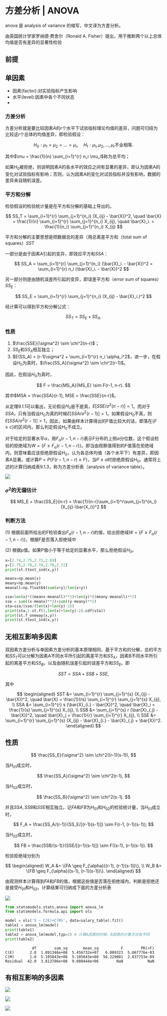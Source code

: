 # 方差分析 | ANOVA

anova 是 analysis of variance 的缩写，中文译为方差分析。

由英国统计学家罗纳德·费舍尔（Ronald A. Fisher）提出，用于推断两个以上总体均值是否有差异的显著性检验

## 前提

## 单因素
- 因素(factor):对实验指标产生影响
- 水平(level):因素中各个不同状态
- 

### 方差分析

方差分析就是要比较因素$A$的$r$个水平下试验指标理论均值的差异，问题可归结为比较这$r$个总体的均值差异，即检验假设：

$$
H_0: \mu_1 = \mu_2 = \ldots = \mu_r, \quad H_1: \mu_1, \mu_2, \ldots, \mu_r \text{不全相等}.
$$

其中$\mu = \frac{1}{n} \sum_{i=1}^{r} n_i \mu_i$称为总平均；

如果$H_0$被拒绝，则说明因素A的各水平的效应之间有显著的差异，即认为因素A的变化对试验指标有影响；否则，认为因素A的变化对试验指标并没有影响，数据的差异来自随机误差。

### 平方和分解
检验假设的检验统计量是在平方和分解的基础上导出的。

$$
SS_T = \sum_{i=1}^{r} \sum_{j=1}^{n_i} (X_{ij} - \bar{X})^2, \quad \bar{X} = \frac{1}{n} \sum_{i=1}^{r} \sum_{j=1}^{n_i} X_{ij}, \quad \bar{X}_i. = \frac{1}{n_i} \sum_{j=1}^{n_i} X_{ij}
$$

平方和分解的主要思想是把数据总的差异（用总离差平方和（total sum of squares）$SST$

一部分是由于因素A引起的变异，即效应平方和$SSA$：

$$
SS_A = \sum_{i=1}^{r} \sum_{j=1}^{n_i} (\bar{X}_i. - \bar{X})^2 = \sum_{i=1}^{r} n_i (\bar{X}_i. - \bar{X})^2
$$

另一部分则是由随机误差所引起的变异，即误差平方和（error sum of squares）$SS_E$：

$$
SS_E = \sum_{i=1}^{r} \sum_{j=1}^{n_i} (X_{ij} - \bar{X}_i.)^2
$$

经计算可以得到平方和分解公式：

$$
SS_T = SS_E + SS_A.
$$


### 性质
1. $\frac{SSE}{\sigma^2} \sim \chi^2(n-r)$；
2. $SS_E$和$SS_A$相互独立；
3. $E(SS_A) = (r-1)\sigma^2 + \sum_{i=1}^{r} n_i \alpha_i^2$，进一步，在假设$H_0$为真时，$\frac{SS_A}{\sigma^2} \sim \chi^2(r-1)$。

因此，在假设$H_0$为真时，

$$
F = \frac{MS_A}{MS_E} \sim F(r-1, n-r).
$$

其中$MSA = \frac{SSA}{r-1}, MSE = \frac{SSE}{n-r}$。

从定理9.1.1可以看出，无论假设$H_0$是不是真，$E[SSE/\sigma^2(n-r)] = 1$。而对于$SSA$，只有当假设$H_0$为真的时候$E[SSA/\sigma^2(r-1)] = 1$。如果假设$H_0$不真，则$E[SSA/\sigma^2(r-1)] > 1$，因此，如果由样本计算得出的F值比较大的话，即落在$\{F \geq c\}$的区间内，那么判定假设$H_0$不成立。

对于给定的显著水平$\alpha$，用$F_{\alpha}(r-1, n-r)$表示F分布的上侧$\alpha$分位数，这个假设检验的拒绝域为$W = \{F \geq F_{\alpha}(r-1, n-r)\}$。即当由观察值得到的F值落在拒绝域内，则意味着应该拒绝原假设$H_0$，认为各总体均值（各个水平下）有差异，即因素A显著。或计算$P = P\{F(r-1, n-r) \geq F\}$，当$P \leq \alpha$时拒绝原假设$H_0$。通常将上述的计算归纳成表9.1.3，称为方差分析表（analysis of variance table）。

![](https://philfan-pic.oss-cn-beijing.aliyuncs.com/web_pic/Math__Statistic__assets__11-anova.assets__20241122192402.webp)

### $\sigma^2$的无偏估计

$$
MS_E = \frac{SS_E}{n-r} = \frac{1}{n-r}\sum_{i=1}^r\sum_{j=1}^{n_i}(X_{ij}-\bar{X_i})^2
$$
### 判断方法

(1) 根据前面所给出的F检验查出$F_{\alpha}(r-1, n-r)$的值，给出拒绝域$W = \{F \geq F_{\alpha}(r-1, n-r)\}$，根据F是否落入拒绝域中

(2) 根据p值。如果P值小于等于给定的显著水平，那么拒绝假设$H_0$。



```python title="t检验均值"
x=[2.74,2.75,2.72,2.69]
y=[2.75,2.78,2.74,2.76,2.72]
print(st.ttest_ind(x,y))
```

```python title="计算"
meanx=np.mean(x)
meany=np.mean(y)
meanall=np.float64(sum(x+y)/len(x+y))

ssa=len(x)*((meanx-meanall)**2)+len(y)*((meany-meanall)**2)
sse = sum((x-meanx)**2)+sum((y-meany)**2)
sta=ssa/(sse/(len(x)+len(y)-2))
print(sta,1-st.f(1,len(x)+len(y)-2).cdf(sta))
print(st.f_oneway(x,y))
print(st.ttest_ind(x,y))
```

## 无相互影响多因素


双因素方差分析与单因素方差分析的基本原理相同，基于平方和的分解，总的平方和$SS_T$可以分解为因素A不同水平所引起的离差平方和$SS_A$，因素B不同水平所引起的离差平方和$SS_B$，以及由随机误差引起的误差平方和$SS_E$。即

$$
SST = SSA + SSB + SSE,
$$

其中

$$
\begin{aligned}
SST &= \sum_{i=1}^{r} \sum_{j=1}^{s} (X_{ij} - \bar{X})^2, \quad \bar{X} = \frac{1}{rs} \sum_{i=1}^{r} \sum_{j=1}^{s} X_{ij}, \\
SSA &= \sum_{i=1}^{r} s (\bar{X}_{i.} - \bar{X})^2, \quad \bar{X}_i = \frac{1}{s} \sum_{j=1}^{s} X_{ij}, \\
SSB &= \sum_{j=1}^{s} r (\bar{X}_{.j} - \bar{X})^2, \quad \bar{X}_j = \frac{1}{r} \sum_{i=1}^{r} X_{ij}, \\
SSE &= \sum_{i=1}^{r} \sum_{j=1}^{s} (X_{ij} - \bar{X}_{i.} - \bar{X}_{.j} + \bar{X})^2.
\end{aligned}
$$

## 性质
$$
\frac{SS_E}{\sigma^2} \sim \chi^2((r-1)(s-1)),
$$

当$H_{01}$成立时，

$$
\frac{SS_A}{\sigma^2} \sim \chi^2(r-1),
$$

当$H_{02}$成立时，

$$
\frac{SS_B}{\sigma^2} \sim \chi^2(s-1).
$$

并且$SSA, SSB$和$SSE$相互独立。记$FA$和$FB$为$H_{01}$和$H_{02}$的检验统计量，当$H_{01}$成立时，

$$
F_A = \frac{SS_A/(r-1)}{SS_E/[(r-1)(s-1)]} \sim F(r-1, (r-1)(s-1));
$$

当$H_{02}$成立时，

$$
FB = \frac{SSB/(s-1)}{SSE/[(r-1)(s-1)]} \sim F((s-1), (r-1)(s-1)).
$$

检验拒绝域分别为

$$
\begin{aligned}
W_A &= \{FA \geq F_{\alpha}((r-1), (r-1)(s-1))\}, \\
W_B &= \{FB \geq F_{\alpha}((s-1), (r-1)(s-1))\}.
\end{aligned}
$$

由观测样本计算得到$FA$和$FB$的值，根据这些值是否落在拒绝域内，判断是拒绝还是接受$H_{01}$和$H_{02}$。计算结果可归纳成下面的方差分析表

![](https://philfan-pic.oss-cn-beijing.aliyuncs.com/web_pic/Math__Statistic__assets__11-anova.assets__20241122193211.webp)

```python title="无影响多因素使用ols&anova_lm"
from statsmodels.stats.anova import anova_lm
from statsmodels.formula.api import ols

model = ols('S ~ C(E)+C(M)', data=salary_table).fit()
table1 = anova_lm(model)
print(table1)
table2 = anova_lm(model,typ=2) # 计算A因素的时候，B因素的计算方式有不同
print(table2)
```

```text title="根据结果判断"
            df        sum_sq       mean_sq          F        PR(>F)
C(E)       2.0  1.091346e+08  5.456732e+07   6.009323  5.067776e-03
C(M)       1.0  5.105843e+08  5.105843e+08  56.229001  2.837753e-09
Residual  42.0  3.813786e+08  9.080444e+06        NaN           NaN
```



## 有相互影响的多因素

![](https://philfan-pic.oss-cn-beijing.aliyuncs.com/web_pic/Math__Statistic__assets__11-anova.assets__20241122193649.webp)

![](https://philfan-pic.oss-cn-beijing.aliyuncs.com/web_pic/Math__Statistic__assets__11-anova.assets__20241122193707.webp)

![](https://philfan-pic.oss-cn-beijing.aliyuncs.com/web_pic/Math__Statistic__assets__11-anova.assets__20241122193721.webp)